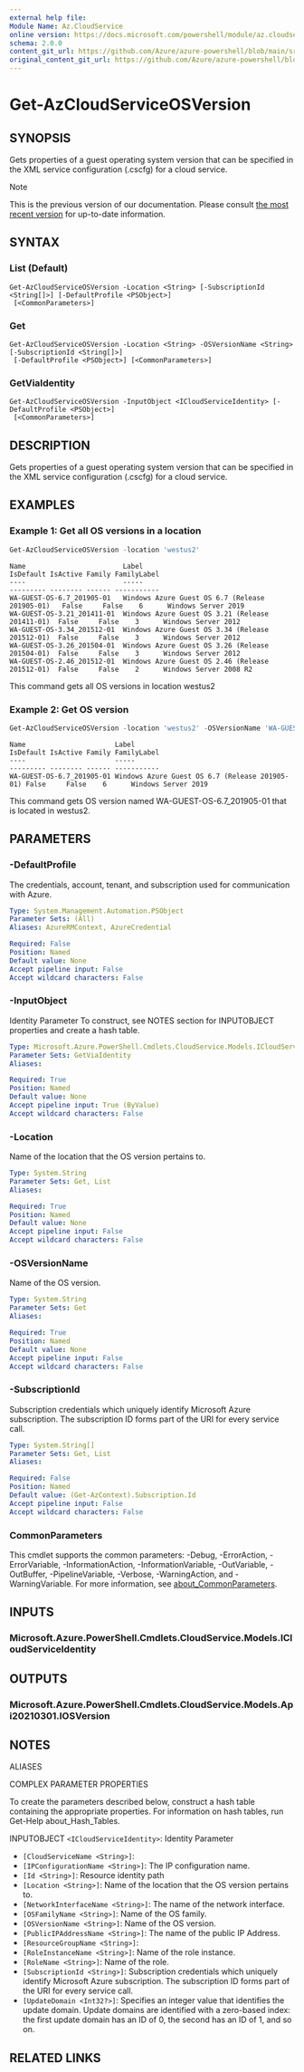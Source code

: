 ```yaml
---
external help file: 
Module Name: Az.CloudService
online version: https://docs.microsoft.com/powershell/module/az.cloudservice/get-azcloudserviceosversion
schema: 2.0.0
content_git_url: https://github.com/Azure/azure-powershell/blob/main/src/CloudService/help/Get-AzCloudServiceOSVersion.md
original_content_git_url: https://github.com/Azure/azure-powershell/blob/main/src/CloudService/help/Get-AzCloudServiceOSVersion.md
---
```


# Get-AzCloudServiceOSVersion

## SYNOPSIS
Gets properties of a guest operating system version that can be specified in the XML service configuration (.cscfg) for a cloud service.

> [!NOTE]
>This is the previous version of our documentation. Please consult [the most recent version](/powershell/module/az.cloudservice/get-azcloudserviceosversion) for up-to-date information.

## SYNTAX

### List (Default)
```
Get-AzCloudServiceOSVersion -Location <String> [-SubscriptionId <String[]>] [-DefaultProfile <PSObject>]
 [<CommonParameters>]
```

### Get
```
Get-AzCloudServiceOSVersion -Location <String> -OSVersionName <String> [-SubscriptionId <String[]>]
 [-DefaultProfile <PSObject>] [<CommonParameters>]
```

### GetViaIdentity
```
Get-AzCloudServiceOSVersion -InputObject <ICloudServiceIdentity> [-DefaultProfile <PSObject>]
 [<CommonParameters>]
```

## DESCRIPTION
Gets properties of a guest operating system version that can be specified in the XML service configuration (.cscfg) for a cloud service.

## EXAMPLES

### Example 1: Get all OS versions in a location
```powershell
Get-AzCloudServiceOSVersion -location 'westus2'
```

```output
Name                        Label                                            IsDefault IsActive Family FamilyLabel
----                        -----                                            --------- -------- ------ -----------
WA-GUEST-OS-6.7_201905-01   Windows Azure Guest OS 6.7 (Release 201905-01)   False     False    6      Windows Server 2019
WA-GUEST-OS-3.21_201411-01  Windows Azure Guest OS 3.21 (Release 201411-01)  False     False    3      Windows Server 2012
WA-GUEST-OS-3.34_201512-01  Windows Azure Guest OS 3.34 (Release 201512-01)  False     False    3      Windows Server 2012
WA-GUEST-OS-3.26_201504-01  Windows Azure Guest OS 3.26 (Release 201504-01)  False     False    3      Windows Server 2012
WA-GUEST-OS-2.46_201512-01  Windows Azure Guest OS 2.46 (Release 201512-01)  False     False    2      Windows Server 2008 R2
```

This command gets all OS versions in location westus2

### Example 2: Get OS version
```powershell
Get-AzCloudServiceOSVersion -location 'westus2' -OSVersionName 'WA-GUEST-OS-6.7_201905-01'
```

```output
Name                      Label                                          IsDefault IsActive Family FamilyLabel
----                      -----                                          --------- -------- ------ -----------
WA-GUEST-OS-6.7_201905-01 Windows Azure Guest OS 6.7 (Release 201905-01) False     False    6      Windows Server 2019
```

This command gets OS version named WA-GUEST-OS-6.7_201905-01 that is located in westus2.

## PARAMETERS

### -DefaultProfile
The credentials, account, tenant, and subscription used for communication with Azure.

```yaml
Type: System.Management.Automation.PSObject
Parameter Sets: (All)
Aliases: AzureRMContext, AzureCredential

Required: False
Position: Named
Default value: None
Accept pipeline input: False
Accept wildcard characters: False
```

### -InputObject
Identity Parameter
To construct, see NOTES section for INPUTOBJECT properties and create a hash table.

```yaml
Type: Microsoft.Azure.PowerShell.Cmdlets.CloudService.Models.ICloudServiceIdentity
Parameter Sets: GetViaIdentity
Aliases:

Required: True
Position: Named
Default value: None
Accept pipeline input: True (ByValue)
Accept wildcard characters: False
```

### -Location
Name of the location that the OS version pertains to.

```yaml
Type: System.String
Parameter Sets: Get, List
Aliases:

Required: True
Position: Named
Default value: None
Accept pipeline input: False
Accept wildcard characters: False
```

### -OSVersionName
Name of the OS version.

```yaml
Type: System.String
Parameter Sets: Get
Aliases:

Required: True
Position: Named
Default value: None
Accept pipeline input: False
Accept wildcard characters: False
```

### -SubscriptionId
Subscription credentials which uniquely identify Microsoft Azure subscription.
The subscription ID forms part of the URI for every service call.

```yaml
Type: System.String[]
Parameter Sets: Get, List
Aliases:

Required: False
Position: Named
Default value: (Get-AzContext).Subscription.Id
Accept pipeline input: False
Accept wildcard characters: False
```

### CommonParameters
This cmdlet supports the common parameters: -Debug, -ErrorAction, -ErrorVariable, -InformationAction, -InformationVariable, -OutVariable, -OutBuffer, -PipelineVariable, -Verbose, -WarningAction, and -WarningVariable. For more information, see [about_CommonParameters](http://go.microsoft.com/fwlink/?LinkID=113216).

## INPUTS

### Microsoft.Azure.PowerShell.Cmdlets.CloudService.Models.ICloudServiceIdentity

## OUTPUTS

### Microsoft.Azure.PowerShell.Cmdlets.CloudService.Models.Api20210301.IOSVersion

## NOTES

ALIASES

COMPLEX PARAMETER PROPERTIES

To create the parameters described below, construct a hash table containing the appropriate properties. For information on hash tables, run Get-Help about_Hash_Tables.


INPUTOBJECT `<ICloudServiceIdentity>`: Identity Parameter
  - `[CloudServiceName <String>]`: 
  - `[IPConfigurationName <String>]`: The IP configuration name.
  - `[Id <String>]`: Resource identity path
  - `[Location <String>]`: Name of the location that the OS version pertains to.
  - `[NetworkInterfaceName <String>]`: The name of the network interface.
  - `[OSFamilyName <String>]`: Name of the OS family.
  - `[OSVersionName <String>]`: Name of the OS version.
  - `[PublicIPAddressName <String>]`: The name of the public IP Address.
  - `[ResourceGroupName <String>]`: 
  - `[RoleInstanceName <String>]`: Name of the role instance.
  - `[RoleName <String>]`: Name of the role.
  - `[SubscriptionId <String>]`: Subscription credentials which uniquely identify Microsoft Azure subscription. The subscription ID forms part of the URI for every service call.
  - `[UpdateDomain <Int32?>]`: Specifies an integer value that identifies the update domain. Update domains are identified with a zero-based index: the first update domain has an ID of 0, the second has an ID of 1, and so on.

## RELATED LINKS


